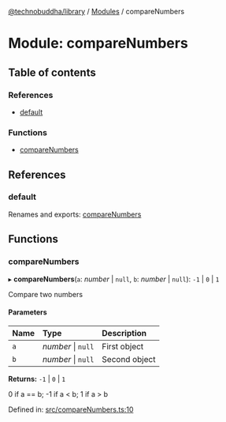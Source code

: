[@technobuddha/library](../../README.md) / [Modules](../Modules.md) / compareNumbers

# Module: compareNumbers

## Table of contents

### References

- [default](comparenumbers.md#default)

### Functions

- [compareNumbers](comparenumbers.md#comparenumbers)

## References

### default

Renames and exports: [compareNumbers](comparenumbers.md#comparenumbers)

## Functions

### compareNumbers

▸ **compareNumbers**(`a`: *number* \| ``null``, `b`: *number* \| ``null``): ``-1`` \| ``0`` \| ``1``

Compare two numbers

#### Parameters

| Name | Type | Description |
| :------ | :------ | :------ |
| `a` | *number* \| ``null`` | First object |
| `b` | *number* \| ``null`` | Second object |

**Returns:** ``-1`` \| ``0`` \| ``1``

0 if a == b; -1 if a < b; 1 if a > b

Defined in: [src/compareNumbers.ts:10](https://github.com/technobuddha/hill.software/blob/693f679/packages/library/src/compareNumbers.ts#L10)

